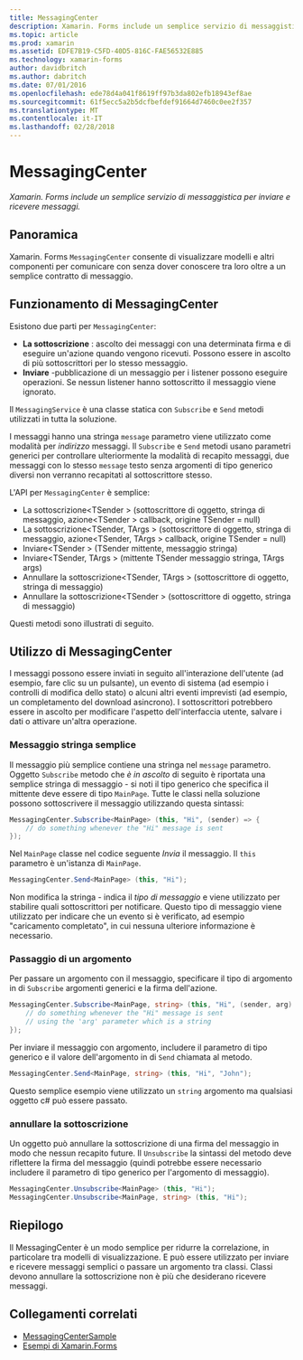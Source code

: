 ```yaml
---
title: MessagingCenter
description: Xamarin. Forms include un semplice servizio di messaggistica per inviare e ricevere messaggi.
ms.topic: article
ms.prod: xamarin
ms.assetid: EDFE7B19-C5FD-40D5-816C-FAE56532E885
ms.technology: xamarin-forms
author: davidbritch
ms.author: dabritch
ms.date: 07/01/2016
ms.openlocfilehash: ede78d4a041f8619ff97b3da802efb18943ef8ae
ms.sourcegitcommit: 61f5ecc5a2b5dcfbefdef91664d7460c0ee2f357
ms.translationtype: MT
ms.contentlocale: it-IT
ms.lasthandoff: 02/28/2018
---
```

# <a name="messagingcenter"></a>MessagingCenter

_Xamarin. Forms include un semplice servizio di messaggistica per inviare e ricevere messaggi._

<a name="Overview" />

## <a name="overview"></a>Panoramica

Xamarin. Forms `MessagingCenter` consente di visualizzare modelli e altri componenti per comunicare con senza dover conoscere tra loro oltre a un semplice contratto di messaggio.

<a name="How_the_MessagingCenter_Works" />

## <a name="how-the-messagingcenter-works"></a>Funzionamento di MessagingCenter

Esistono due parti per `MessagingCenter`:

-  **La sottoscrizione** : ascolto dei messaggi con una determinata firma e di eseguire un'azione quando vengono ricevuti. Possono essere in ascolto di più sottoscrittori per lo stesso messaggio.
-  **Inviare** -pubblicazione di un messaggio per i listener possono eseguire operazioni. Se nessun listener hanno sottoscritto il messaggio viene ignorato.


Il `MessagingService` è una classe statica con `Subscribe` e `Send` metodi utilizzati in tutta la soluzione.

I messaggi hanno una stringa `message` parametro viene utilizzato come modalità per *indirizzo* messaggi. Il `Subscribe` e `Send` metodi usano parametri generici per controllare ulteriormente la modalità di recapito messaggi, due messaggi con lo stesso `message` testo senza argomenti di tipo generico diversi non verranno recapitati al sottoscrittore stesso.

L'API per `MessagingCenter` è semplice:

-  La sottoscrizione&lt;TSender > (sottoscrittore di oggetto, stringa di messaggio, azione&lt;TSender > callback, origine TSender = null)
-  La sottoscrizione&lt;TSender, TArgs > (sottoscrittore di oggetto, stringa di messaggio, azione&lt;TSender, TArgs > callback, origine TSender = null)
-  Inviare&lt;TSender > (TSender mittente, messaggio stringa)
-  Inviare&lt;TSender, TArgs > (mittente TSender messaggio stringa, TArgs args)
-  Annullare la sottoscrizione&lt;TSender, TArgs > (sottoscrittore di oggetto, stringa di messaggio)
-  Annullare la sottoscrizione&lt;TSender > (sottoscrittore di oggetto, stringa di messaggio)


Questi metodi sono illustrati di seguito.

<a name="Using_the_MessagingCenter" />

## <a name="using-the-messagingcenter"></a>Utilizzo di MessagingCenter

I messaggi possono essere inviati in seguito all'interazione dell'utente (ad esempio, fare clic su un pulsante), un evento di sistema (ad esempio i controlli di modifica dello stato) o alcuni altri eventi imprevisti (ad esempio, un completamento del download asincrono). I sottoscrittori potrebbero essere in ascolto per modificare l'aspetto dell'interfaccia utente, salvare i dati o attivare un'altra operazione.

### <a name="simple-string-message"></a>Messaggio stringa semplice

Il messaggio più semplice contiene una stringa nel `message` parametro. Oggetto `Subscribe` metodo che *è in ascolto* di seguito è riportata una semplice stringa di messaggio - si noti il tipo generico che specifica il mittente deve essere di tipo `MainPage`. Tutte le classi nella soluzione possono sottoscrivere il messaggio utilizzando questa sintassi:

```csharp
MessagingCenter.Subscribe<MainPage> (this, "Hi", (sender) => {
    // do something whenever the "Hi" message is sent
});
```

Nel `MainPage` classe nel codice seguente *Invia* il messaggio. Il `this` parametro è un'istanza di `MainPage`.

```csharp
MessagingCenter.Send<MainPage> (this, "Hi");
```

Non modifica la stringa - indica il *tipo di messaggio* e viene utilizzato per stabilire quali sottoscrittori per notificare. Questo tipo di messaggio viene utilizzato per indicare che un evento si è verificato, ad esempio "caricamento completato", in cui nessuna ulteriore informazione è necessario.

### <a name="passing-an-argument"></a>Passaggio di un argomento

Per passare un argomento con il messaggio, specificare il tipo di argomento in di `Subscribe` argomenti generici e la firma dell'azione.

```csharp
MessagingCenter.Subscribe<MainPage, string> (this, "Hi", (sender, arg) => {
    // do something whenever the "Hi" message is sent
    // using the 'arg' parameter which is a string
});
```

Per inviare il messaggio con argomento, includere il parametro di tipo generico e il valore dell'argomento in di `Send` chiamata al metodo.

```csharp
MessagingCenter.Send<MainPage, string> (this, "Hi", "John");
```

Questo semplice esempio viene utilizzato un `string` argomento ma qualsiasi oggetto c# può essere passato.

### <a name="unsubscribe"></a>annullare la sottoscrizione

Un oggetto può annullare la sottoscrizione di una firma del messaggio in modo che nessun recapito future. Il `Unsubscribe` la sintassi del metodo deve riflettere la firma del messaggio (quindi potrebbe essere necessario includere il parametro di tipo generico per l'argomento di messaggio).

```csharp
MessagingCenter.Unsubscribe<MainPage> (this, "Hi");
MessagingCenter.Unsubscribe<MainPage, string> (this, "Hi");
```

<a name="Summary" />

## <a name="summary"></a>Riepilogo

Il MessagingCenter è un modo semplice per ridurre la correlazione, in particolare tra modelli di visualizzazione. E può essere utilizzato per inviare e ricevere messaggi semplici o passare un argomento tra classi. Classi devono annullare la sottoscrizione non è più che desiderano ricevere messaggi.


## <a name="related-links"></a>Collegamenti correlati

- [MessagingCenterSample](https://developer.xamarin.com/samples/UsingMessagingCenter)
- [Esempi di Xamarin.Forms](https://github.com/xamarin/xamarin-forms-samples)

